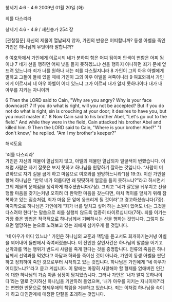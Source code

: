 창세기 4:6 - 4:9 
2009년 01월 20일 (화)

죄를 다스리라



창세기 4:6 - 4:9 / 새찬송가 254 장


[관찰질문]
자신의 제물이 열납되지 않자, 가인의 반응은 어떠합니까?
동생 아벨을 죽인 가인은 하나님께 무엇이라 말합니까?

6 여호와께서 가인에게 이르시되 네가 분하여 함은 어찌 됨이며 안색이 변함은 어찌 됨이냐 
7 네가 선을 행하면 어찌 낯을 들지 못하겠느냐 선을 행하지 아니하면 죄가 문에 엎드려 있느니라 죄가 너를 원하나 너는 죄를 다스릴지니라 
8 가인이 그의 아우 아벨에게 말하고 그들이 들에 있을 때에 가인이 그의 아우 아벨을 쳐죽이니라 
9 여호와께서 가인에게 이르시되 네 아우 아벨이 어디 있느냐 그가 이르되 내가 알지 못하나이다 내가 내 아우를 지키는 자니이까  

6 Then the LORD said to Cain, "Why are you angry? Why is your face downcast?
7 If you do what is right, will you not be accepted? But if you do not do what is right, sin is crouching at your door; it desires to have you, but you must master it." 
8 Now Cain said to his brother Abel, "Let's go out to the field." And while they were in the field, Cain attacked his brother Abel and killed him. 
9 Then the LORD said to Cain, "Where is your brother Abel?" "I don't know," he replied. "Am I my brother's keeper?"

해석도움





'죄를 다스리라'  
가인은 자신의 제물이 열납되지 않고, 아벨의 제물만 열납되자 얼굴색이 변했습니다. 이처럼 사람은 자기 잘못은 보지 못하고 하나님을 원망하기 잘하는 것입니다. “사람이 미련하므로 자기 길을 굽게 하고 마음으로 여호와를 원망하느니라”(잠 19:3). 이런 가인을 향해 하나님은 “만약 네가 의롭다면 왜 떳떳하게 얼굴을 들지 못하느냐?”라고 하시면서 그의 제물의 문제점을 생각하게 해주셨습니다(7상). 그리고 “네가 잘못을 뉘우치고 선을 행할 마음을 갖기는커녕 오히려 더 완악한 마음을 갖는다면, 마치 먹이를 덮치기 위해 잠복하고 있는 짐승처럼, 죄가 마음 문 앞에 웅크리게 될 것이라”고 경고하셨습니다(7중). 마지막으로 하나님은 가인에게 “죄가 너를 덮치고 싶어 하는 소원이 있어도 너는 그것을 다스려야 한다”는 말씀으로 죄를 실행치 않도록 엄중히 타이르십니다(7하). 죄를 이기는 가장 좋은 방법은 적극적으로 하나님께서 기뻐하시는 선을 행하는 것입니다. 그렇지 않으면 열망하는 눈으로 노려보고 있는 죄에게 삼키우게 될 것입니다.      

'네 아우가 어디 있느냐 ' 
가인은 하나님의 교훈과 책망을 듣고서도 회개하기는커녕 아벨을 꾀어내어 들판에서 죽여버렸습니다. 이 잔인한 살인사건은 하나님의 말씀을 어기고 선악과를 먹는 행위가 반드시 사람을 죽게 한다는 것을 증명합니다. 인류의 죽음은 하나님께서 선악과를 먹었다고 아담과 하와를 죽이신 것이 아니라, 가인이 동생 아벨을 판단하고 정죄하여 죽인 것으로부터 시작되고 있는 것입니다. 하나님은 가인에게 “네 아우가 어디있느냐?”라고 묻고 계십니다. 이 말에는 마땅히 사랑해야 할 형제를 없애버린 인간에 대한 하나님의 가슴 아픈 심정이 담겨있습니다. 그러나 가인은 ‘내가 알지 못하나이다’라는 말로 전지하신 하나님을 기만하려 들었으며, ‘내가 아우를 지키는 자니이까?’라는 뻔뻔한 반문으로 형제우애의 책임을 거부하고 있습니다. 죄는 이처럼 하나님을 속이게 하고 대인관계에 매정한 단절을 초래하는 것입니다.